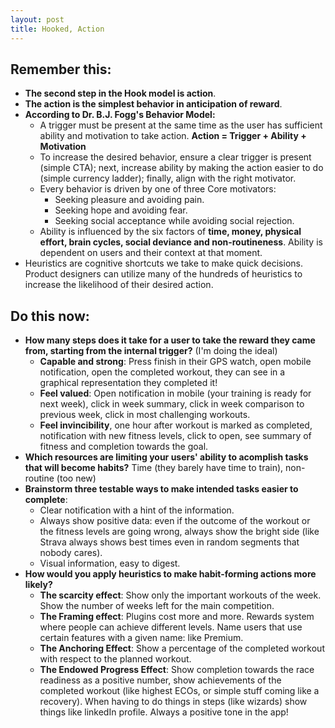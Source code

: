 ```yaml
---
layout: post
title: Hooked, Action
---
```


## Remember this:

- **The second step in the Hook model is action**.
- **The action is the simplest behavior in anticipation of reward**.
- **According to Dr. B.J. Fogg's Behavior Model:**
  - A trigger must be present at the same time as the user has sufficient ability and motivation to take action. **Action = Trigger + Ability + Motivation**
  - To increase the desired behavior, ensure a clear trigger is present (simple CTA); next, increase ability by making the action easier to do (simple currency ladder); finally, align with the right motivator.
  - Every behavior is driven by one of three Core motivators:
    - Seeking pleasure and avoiding pain.
    - Seeking hope and avoiding fear.
    - Seeking social acceptance while avoiding social rejection.
  - Ability is influenced by the six factors of **time, money, physical effort, brain cycles, social deviance and non-routineness**. Ability is dependent on users and their context at that moment.
- Heuristics are cognitive shortcuts we take to make quick decisions. Product designers can utilize many of the hundreds of heuristics to increase the likelihood of their desired action.

## Do this now:

- **How many steps does it take for a user to take the reward they came from, starting from the internal trigger?** (I'm doing the ideal)
  - **Capable and strong**: Press finish in their GPS watch, open mobile notification, open the completed workout, they can see in a graphical representation they completed it!
  - **Feel valued**: Open notification in mobile (your training is ready for next week), click in week summary, click in week comparison to previous week, click in most challenging workouts.  
  - **Feel invincibility**, one hour after workout is marked as completed, notification with new fitness levels, click to open, see summary of fitness and completion towards the goal.
- **Which resources are limiting your users' ability to acomplish tasks that will become habits?** Time (they barely have time to train), non-routine (too new)
- **Brainstorm three testable ways to make intended tasks easier to complete**: 
  - Clear notification with a hint of the information.
  - Always show positive data: even if the outcome of the workout or the fitness levels are going wrong, always show the bright side (like Strava always shows best times even in random segments that nobody cares).
  - Visual information, easy to digest.
- **How would you apply heuristics to make habit-forming actions more likely?** 
  - **The scarcity effect**: Show only the important workouts of the week. Show the number of weeks left for the main competition.
  - **The Framing effect**: Plugins cost more and more. Rewards system where people can achieve different levels. Name users that use certain features with a given name: like Premium.
  - **The Anchoring Effect**: Show a percentage of the completed workout with respect to the planned workout.
  - **The Endowed Progress Effect**: Show completion towards the race readiness as a positive number, show achievements of the completed workout (like highest ECOs, or simple stuff coming like a recovery). When having to do things in steps (like wizards) show things like linkedIn profile. Always a positive tone in the app!
  
